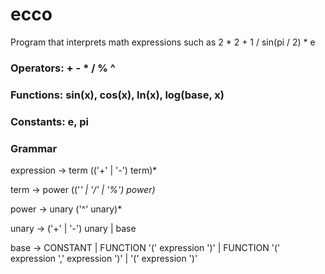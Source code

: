# ecco

Program that interprets math expressions such as 2 * 2 + 1 / sin(pi / 2) * e

### Operators: + - * / % ^

### Functions: sin(x), cos(x), ln(x), log(base, x)

### Constants: e, pi

### Grammar

expression -> term (('+' | '-') term)*

term       -> power (('*' | '/' | '%') power)*

power      -> unary ('^' unary)*

unary      -> ('+' | '-') unary | base

base 	   -> CONSTANT | FUNCTION '(' expression ')' | FUNCTION '(' expression ',' expression ')' | '(' expression ')'

